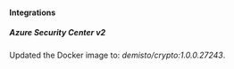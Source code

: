 
#### Integrations
##### Azure Security Center v2
Updated the Docker image to: *demisto/crypto:1.0.0.27243*.
